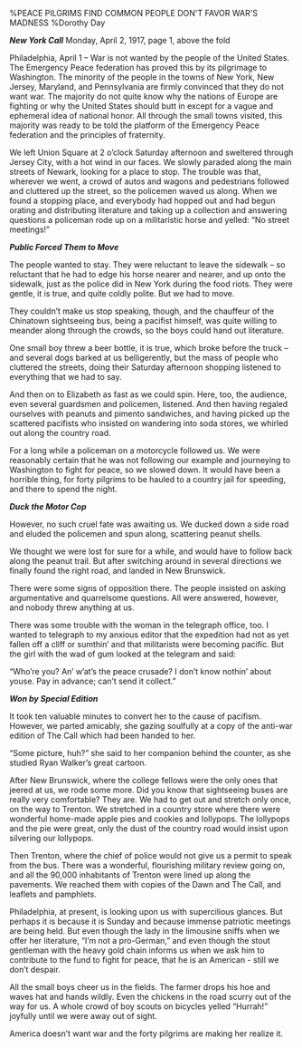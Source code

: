 %PEACE PILGRIMS FIND COMMON PEOPLE DON'T FAVOR WAR'S MADNESS
%Dorothy Day

__*New York Call*__  Monday, April 2, 1917, page 1, above the fold

Philadelphia, April 1 – War is not wanted by the people of the United States.
The Emergency Peace federation has proved this by its pilgrimage to Washington. The minority of the people in the towns of New York, New Jersey, Maryland, and Pennsylvania are firmly convinced that they do not want war. The majority do not quite know why the nations of Europe are fighting or why the United States should butt in except for a vague and ephemeral idea of national honor. All through the small towns visited, this majority was ready to be told the platform of the Emergency Peace federation and the principles of fraternity.

We left Union Square at 2 o’clock Saturday afternoon and sweltered through Jersey City, with a hot wind in our faces. We slowly paraded along the main streets of Newark, looking for a place to stop. The trouble was that, wherever we went, a crowd of autos and wagons and pedestrians followed and cluttered up the street, so the policemen waved us along. When we found a stopping place, and everybody had hopped out and had begun orating and distributing literature and taking up a collection and answering questions a policeman rode up on a militaristic horse and yelled: “No street meetings!”

__*Public Forced Them to Move*__

The people wanted to stay. They were reluctant to leave the sidewalk – so reluctant that he had to edge his horse nearer and nearer, and up onto the sidewalk, just as the police did in New York during the food riots. They were gentle, it is true, and quite coldly polite. But we had to move.

They couldn’t make us stop speaking, though, and the chauffeur of the Chinatown sightseeing bus, being a pacifist himself, was quite willing to meander along through the crowds, so the boys could hand out literature.

One small boy threw a beer bottle, it is true, which broke before the truck – and several dogs barked at us belligerently, but the mass of people who cluttered the streets, doing their Saturday afternoon shopping listened to everything that we had to say.

And then on to Elizabeth as fast as we could spin. Here, too, the audience, even several guardsmen and policemen, listened. And then having regaled ourselves with peanuts and pimento sandwiches, and having picked up the scattered pacifists who insisted on wandering into soda stores, we whirled out along the country road.

For a long while a policeman on a motorcycle followed us. We were reasonably certain that he was not following our example and journeying to Washington to fight for peace, so we slowed down. It would have been a horrible thing, for forty pilgrims to be hauled to a country jail for speeding, and there to spend the night.

__*Duck the Motor Cop*__

However, no such cruel fate was awaiting us. We ducked down a side road and eluded the policemen and spun along, scattering peanut shells.

We thought we were lost for sure for a while, and would have to follow back along the peanut trail. But after switching around in several directions we finally found the right road, and landed in New Brunswick.

There were some signs of opposition there. The people insisted on asking argumentative and quarrelsome questions. All were answered, however, and nobody threw anything at us.

There was some trouble with the woman in the telegraph office, too. I wanted to telegraph to my anxious editor that the expedition had not as yet fallen off a cliff or sumthin’ and that militarists were becoming pacific. But the girl with the wad of gum looked at the telegram and said:

“Who’re you? An’ w’at’s the peace crusade? I don’t know nothin’ about youse. Pay in advance; can’t send it collect.”

__*Won by Special Edition*__

It took ten valuable minutes to convert her to the cause of pacifism. However, we parted amicably, she gazing soulfully at a copy of the anti-war edition of The Call which had been handed to her.

“Some picture, huh?” she said to her companion behind the counter, as she studied Ryan Walker’s great cartoon.

After New Brunswick, where the college fellows were the only ones that jeered at us, we rode some more. Did you know that sightseeing buses are really very comfortable? They are. We had to get out and stretch only once, on the way to Trenton. We stretched in a country store where there were wonderful home-made apple pies and cookies and lollypops. The lollypops and the pie were great, only the dust of the country road would insist upon silvering our lollypops.

Then Trenton, where the chief of police would not give us a permit to speak from the bus. There was a wonderful, flourishing military review going on, and all the 90,000 inhabitants of Trenton were lined up along the pavements. We reached them with copies of the Dawn and The Call, and leaflets and pamphlets.

Philadelphia, at present, is looking upon us with supercilious glances. But perhaps it is because it is Sunday and because immense patriotic meetings are being held. But even though the lady in the limousine sniffs when we offer her literature, “I’m not a pro-German,” and even though the stout gentleman with the heavy gold chain informs us when we ask him to contribute to the fund to fight for peace, that he is an American - still we don’t despair.

All the small boys cheer us in the fields. The farmer drops his hoe and waves hat and hands wildly. Even the chickens in the road scurry out of the way for us. A whole crowd of boy scouts on bicycles yelled “Hurrah!” joyfully until we were away out of sight.

America doesn’t want war and the forty pilgrims are making her realize it.

